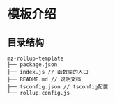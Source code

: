 # 模板介绍

## 目录结构

```
mz-rollup-template
├── package.json
├── index.js // 函数库的入口
├── README.md // 说明文档
├── tsconfig.json // tsconfig配置
└── rollup.config.js
```
